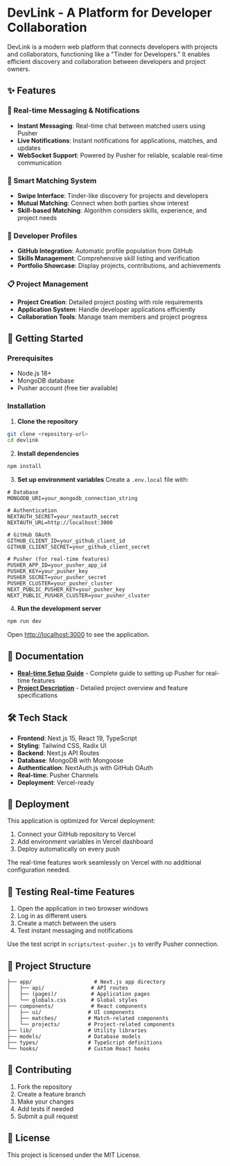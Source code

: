 # DevLink - A Platform for Developer Collaboration

DevLink is a modern web platform that connects developers with projects and collaborators, functioning like a "Tinder for Developers." It enables efficient discovery and collaboration between developers and project owners.

## ✨ Features

### 🔄 Real-time Messaging & Notifications
- **Instant Messaging**: Real-time chat between matched users using Pusher
- **Live Notifications**: Instant notifications for applications, matches, and updates
- **WebSocket Support**: Powered by Pusher for reliable, scalable real-time communication

### 🤝 Smart Matching System
- **Swipe Interface**: Tinder-like discovery for projects and developers
- **Mutual Matching**: Connect when both parties show interest
- **Skill-based Matching**: Algorithm considers skills, experience, and project needs

### 👤 Developer Profiles
- **GitHub Integration**: Automatic profile population from GitHub
- **Skills Management**: Comprehensive skill listing and verification
- **Portfolio Showcase**: Display projects, contributions, and achievements

### 📋 Project Management
- **Project Creation**: Detailed project posting with role requirements
- **Application System**: Handle developer applications efficiently
- **Collaboration Tools**: Manage team members and project progress

## 🚀 Getting Started

### Prerequisites
- Node.js 18+ 
- MongoDB database
- Pusher account (free tier available)

### Installation

1. **Clone the repository**
```bash
git clone <repository-url>
cd devlink
```

2. **Install dependencies**
```bash
npm install
```

3. **Set up environment variables**
Create a `.env.local` file with:
```env
# Database
MONGODB_URI=your_mongodb_connection_string

# Authentication
NEXTAUTH_SECRET=your_nextauth_secret
NEXTAUTH_URL=http://localhost:3000

# GitHub OAuth
GITHUB_CLIENT_ID=your_github_client_id
GITHUB_CLIENT_SECRET=your_github_client_secret

# Pusher (for real-time features)
PUSHER_APP_ID=your_pusher_app_id
PUSHER_KEY=your_pusher_key
PUSHER_SECRET=your_pusher_secret
PUSHER_CLUSTER=your_pusher_cluster
NEXT_PUBLIC_PUSHER_KEY=your_pusher_key
NEXT_PUBLIC_PUSHER_CLUSTER=your_pusher_cluster
```

4. **Run the development server**
```bash
npm run dev
```

Open [http://localhost:3000](http://localhost:3000) to see the application.

## 📖 Documentation

- **[Real-time Setup Guide](REALTIME_SETUP.md)** - Complete guide to setting up Pusher for real-time features
- **[Project Description](project-description.md)** - Detailed project overview and feature specifications

## 🛠️ Tech Stack

- **Frontend**: Next.js 15, React 19, TypeScript
- **Styling**: Tailwind CSS, Radix UI
- **Backend**: Next.js API Routes
- **Database**: MongoDB with Mongoose
- **Authentication**: NextAuth.js with GitHub OAuth
- **Real-time**: Pusher Channels
- **Deployment**: Vercel-ready

## 🚀 Deployment

This application is optimized for Vercel deployment:

1. Connect your GitHub repository to Vercel
2. Add environment variables in Vercel dashboard
3. Deploy automatically on every push

The real-time features work seamlessly on Vercel with no additional configuration needed.

## 🧪 Testing Real-time Features

1. Open the application in two browser windows
2. Log in as different users
3. Create a match between the users
4. Test instant messaging and notifications

Use the test script in `scripts/test-pusher.js` to verify Pusher connection.

## 📁 Project Structure

```
├── app/                    # Next.js app directory
│   ├── api/               # API routes
│   ├── (pages)/           # Application pages
│   └── globals.css        # Global styles
├── components/            # React components
│   ├── ui/               # UI components
│   ├── matches/          # Match-related components
│   └── projects/         # Project-related components
├── lib/                  # Utility libraries
├── models/               # Database models
├── types/                # TypeScript definitions
└── hooks/                # Custom React hooks
```

## 🤝 Contributing

1. Fork the repository
2. Create a feature branch
3. Make your changes
4. Add tests if needed
5. Submit a pull request

## 📄 License

This project is licensed under the MIT License.
